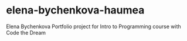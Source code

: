 # elena-bychenkova-haumea
Elena Bychenkova
Portfolio project for Intro to Programming course with Code the Dream
